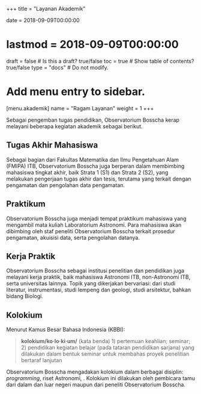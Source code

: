 +++
title = "Layanan Akademik"

date = 2018-09-09T00:00:00
# lastmod = 2018-09-09T00:00:00

draft = false  # Is this a draft? true/false
toc = true  # Show table of contents? true/false
type = "docs"  # Do not modify.

# Add menu entry to sidebar.
[menu.akademik]
  name = "Ragam Layanan"
  weight = 1
+++

Sebagai pengemban tugas pendidikan, Observatorium Bosscha kerap melayani beberapa kegiatan akademik sebagai berikut.

## Tugas Akhir Mahasiswa

Sebagai bagian dari Fakultas Matematika dan Ilmu Pengetahuan Alam (FMIPA) ITB, Observatorium Bosscha juga berperan dalam membimbing mahasiswa tingkat akhir, baik Strata 1 (S1) dan Strata 2 (S2), yang melakukan pengerjaan tugas akhir dan tesis, terutama yang terkait dengan pengamatan dan pengolahan data pengamatan. 

## Praktikum 

Observatorium Bosscha juga menjadi tempat praktikum mahasiswa yang mengambil mata kuliah Laboratorium Astronomi. Para mahasiswa akan dibimbing oleh staf peneliti Observatorium Bosscha terkait prosedur pengamatan, akuisisi data, serta pengolahan datanya.

## Kerja Praktik

Observatorium Bosscha sebagai institusi penelitian dan pendidikan juga melayani kerja praktik, baik mahasiswa Astronomi ITB, non-Astronomi ITB, serta universitas lainnya. Topik yang dikerjakan bervariasi: dari studi literatur, instrumentasi, studi lempeng dan geologi, studi arsitektur, bahkan bidang Biologi.

## Kolokium

Menurut Kamus Besar Bahasa Indonesia (KBBI):

 > **kolokium/ko·lo·ki·um/** (kata benda) 1) pertemuan keahlian; seminar; 2) pendidikan kegiatan belajar (pada tataran pendidikan sarjana) yang dilakukan dalam bentuk seminar untuk membahas proyek penelitian bertaraf lanjutan

Observatorium Bosscha mengadakan kolokium dalam berbagai disiplin: *programming*, riset Astronomi, . Kolokium ini dilakukan oleh pembicara tamu dari dalam dan luar negeri maupun dari peneliti Observatorium Bosscha.
